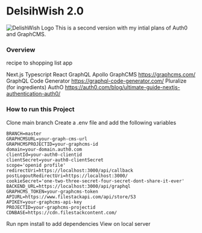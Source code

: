# DelsihWish 2.0

![DelishWish Logo]()
This is a second version with my intial plans of Auth0 and GraphCMS.

### Overview

recipe to shopping list app

Next.js
Typescript
React
GraphQL
Apollo
GraphCMS https://graphcms.com/
GraphQL Code Generator https://graphql-code-generator.com/
Pluralize (for ingredients)
AuthO https://auth0.com/blog/ultimate-guide-nextjs-authentication-auth0/

### How to run this Project

Clone main branch
Create a .env file and add the following variables

```
BRANCH=master
GRAPHCMSURL=your-graph-cms-url
GRAPHCMSPROJECTID=your-graphcms-id
domain=your-domain.auth0.com
clientId=your-auth0-clientid
clientSecret=your-auth0-clientSecret
scope='openid profile'
redirectUri=https://localhost:3000/api/callback
postLogoutRedirectUri=https://localhost:3000/
cookieSecret='one-two-three-secret-four-secret-dont-share-it-ever'
BACKEND_URL=https://localhost:3000/api/graphql
GRAPHCMS_TOKEN=your-graphcms-token
APIURL=https://www.filestackapi.com/api/store/S3
APIKEY=your-graphcms-api-key
PROJECTID=your-graphcms-projectid
CDNBASE=https://cdn.filestackcontent.com/
```

Run npm install to add dependencies
View on local server
